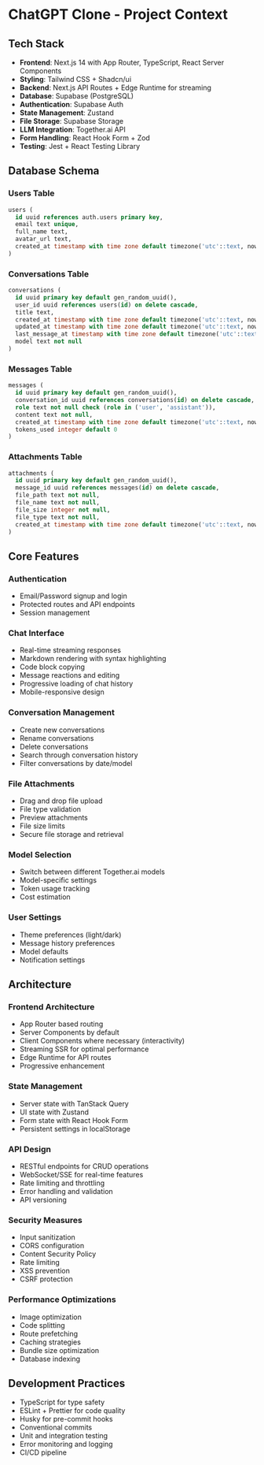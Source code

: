 # ChatGPT Clone - Project Context

## Tech Stack
- **Frontend**: Next.js 14 with App Router, TypeScript, React Server Components
- **Styling**: Tailwind CSS + Shadcn/ui
- **Backend**: Next.js API Routes + Edge Runtime for streaming
- **Database**: Supabase (PostgreSQL)
- **Authentication**: Supabase Auth
- **State Management**: Zustand
- **File Storage**: Supabase Storage
- **LLM Integration**: Together.ai API
- **Form Handling**: React Hook Form + Zod
- **Testing**: Jest + React Testing Library

## Database Schema

### Users Table
```sql
users (
  id uuid references auth.users primary key,
  email text unique,
  full_name text,
  avatar_url text,
  created_at timestamp with time zone default timezone('utc'::text, now()) not null
)
```

### Conversations Table
```sql
conversations (
  id uuid primary key default gen_random_uuid(),
  user_id uuid references users(id) on delete cascade,
  title text,
  created_at timestamp with time zone default timezone('utc'::text, now()) not null,
  updated_at timestamp with time zone default timezone('utc'::text, now()) not null,
  last_message_at timestamp with time zone default timezone('utc'::text, now()) not null,
  model text not null
)
```

### Messages Table
```sql
messages (
  id uuid primary key default gen_random_uuid(),
  conversation_id uuid references conversations(id) on delete cascade,
  role text not null check (role in ('user', 'assistant')),
  content text not null,
  created_at timestamp with time zone default timezone('utc'::text, now()) not null,
  tokens_used integer default 0
)
```

### Attachments Table
```sql
attachments (
  id uuid primary key default gen_random_uuid(),
  message_id uuid references messages(id) on delete cascade,
  file_path text not null,
  file_name text not null,
  file_size integer not null,
  file_type text not null,
  created_at timestamp with time zone default timezone('utc'::text, now()) not null
)
```

## Core Features

### Authentication
- Email/Password signup and login
- Protected routes and API endpoints
- Session management

### Chat Interface
- Real-time streaming responses
- Markdown rendering with syntax highlighting
- Code block copying
- Message reactions and editing
- Progressive loading of chat history
- Mobile-responsive design

### Conversation Management
- Create new conversations
- Rename conversations
- Delete conversations
- Search through conversation history
- Filter conversations by date/model

### File Attachments
- Drag and drop file upload
- File type validation
- Preview attachments
- File size limits
- Secure file storage and retrieval

### Model Selection
- Switch between different Together.ai models
- Model-specific settings
- Token usage tracking
- Cost estimation

### User Settings
- Theme preferences (light/dark)
- Message history preferences
- Model defaults
- Notification settings

## Architecture

### Frontend Architecture
- App Router based routing
- Server Components by default
- Client Components where necessary (interactivity)
- Streaming SSR for optimal performance
- Edge Runtime for API routes
- Progressive enhancement

### State Management
- Server state with TanStack Query
- UI state with Zustand
- Form state with React Hook Form
- Persistent settings in localStorage

### API Design
- RESTful endpoints for CRUD operations
- WebSocket/SSE for real-time features
- Rate limiting and throttling
- Error handling and validation
- API versioning

### Security Measures
- Input sanitization
- CORS configuration
- Content Security Policy
- Rate limiting
- XSS prevention
- CSRF protection

### Performance Optimizations
- Image optimization
- Code splitting
- Route prefetching
- Caching strategies
- Bundle size optimization
- Database indexing

## Development Practices
- TypeScript for type safety
- ESLint + Prettier for code quality
- Husky for pre-commit hooks
- Conventional commits
- Unit and integration testing
- Error monitoring and logging
- CI/CD pipeline 